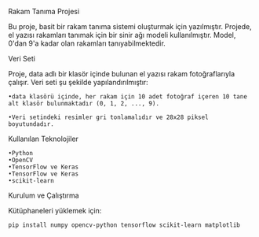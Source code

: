 
Rakam Tanıma Projesi

Bu proje, basit bir rakam tanıma sistemi oluşturmak için yazılmıştır. Projede, el yazısı rakamları tanımak için bir sinir ağı modeli kullanılmıştır. Model, 0'dan 9'a kadar olan rakamları tanıyabilmektedir.

Veri Seti

Proje, data adlı bir klasör içinde bulunan el yazısı rakam fotoğraflarıyla çalışır. Veri seti şu şekilde yapılandırılmıştır:

    •data klasörü içinde, her rakam için 10 adet fotoğraf içeren 10 tane alt klasör bulunmaktadır (0, 1, 2, ..., 9).

    •Veri setindeki resimler gri tonlamalıdır ve 28x28 piksel boyutundadır.

Kullanılan Teknolojiler

    •Python
    •OpenCV
    •TensorFlow ve Keras
    •TensorFlow ve Keras
    •scikit-learn
    
Kurulum ve Çalıştırma

Kütüphaneleri yüklemek için:

    pip install numpy opencv-python tensorflow scikit-learn matplotlib
